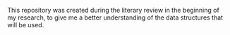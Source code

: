 This repository was created during the literary review in the beginning of my research, to give me a better understanding of the data structures 
that will be used. 
